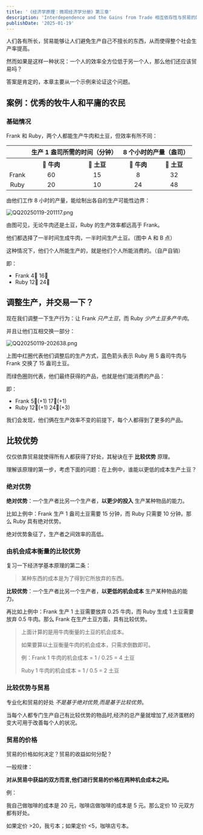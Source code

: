 ```yaml
---
title: '《经济学原理：微观经济学分册》第三章'
description: 'Interdependence and the Gains from Trade 相互依存性与贸易的好处'
publishDate: '2025-01-19'
---
```


人们各有所长，贸易能够让人们避免生产自己不擅长的东西，从而使得整个社会生产率提高。

然而如果是这样一种状况：一个人的效率全方位低于另一个人，那么他们还应该贸易吗？

答案是肯定的，本章主要从一个示例来论证这个问题。

## 案例：优秀的牧牛人和平庸的农民

### 基础情况

Frank 和 Ruby，两个人都能生产牛肉和土豆，但效率有所不同：

<table style="text-align: center;">
    <tr>
        <th></th>
        <th colspan="2">生产 1 盎司所需的时间（分钟）</th>
        <th colspan="2">8 个小时的产量（盎司）</th>
    </tr>
    <tr>
        <th></th>
        <th>🥩 牛肉</th>
        <th>🥔 土豆</th>
        <th>🥩 牛肉</th>
        <th>🥔 土豆</th>
    </tr>
    <tr>
        <td>Frank</td>
        <td>60</td>
        <td>15</td>
        <td>8</td>
        <td>32</td>
    </tr>
    <tr>
        <td>Ruby</td>
        <td>20</td>
        <td>10</td>
        <td>24</td>
        <td>48</td>
    </tr>
</table>

由他们工作 8 小时的产量，能绘制出各自的生产可能性边界：

![QQ20250119-201117.png](https://s2.loli.net/2025/01/19/rXcasl3vfHtgEKq.png)

由图可见，无论牛肉还是土豆，Ruby 的生产效率都远高于 Frank。

他们都选择了一半时间生成牛肉，一半时间生产土豆。（图中 A 和 B 点）

这种情况下，他们个人所能生产的，就是他们个人所能消费的。（自产自销）

即：

- Frank 4🥩 16🥔
- Ruby 12🥩 24🥔

## 调整生产，并交易一下？

现在我们调整一下生产行为：让 Frank *只产土豆*，而 Ruby *少产土豆多产牛肉*。

并且让他们互相交换一部分：

![QQ20250119-202638.png](https://s2.loli.net/2025/01/19/xX7NH1eItWSJBfM.png)

上图中红圈代表他们调整后的生产方式，蓝色箭头表示 Ruby 用 5 盎司牛肉与 Frank 交换了 15 盎司土豆。

而绿色圈则代表，他们最终获得的产品，也就是他们能消费的产品：

即：

- Frank 5🥩(+1) 17🥔(+1)
- Ruby 12🥩(+1) 24🥔(+3)

我们会发现，他们俩在生产效率不变的前提下，每个人都得到了更多的产品。

## 比较优势

仅仅依靠贸易就使得所有人都获得了好处，其秘诀在于 **比较优势** 原理。

理解该原理的第一步，考虑下面的问题：在上例中，谁能以更低的成本生产土豆？

### 绝对优势

**绝对优势**：一个生产者比另一个生产者，**以更少的投入** 生产某种物品的能力。

比如上例中：Frank 生产 1 盎司土豆需要 15 分钟，而 Ruby 只需要 10 分钟。那么 Ruby 具有绝对优势。

绝对优势象征了，生产者之间效率的高低。

### 由机会成本衡量的比较优势

复习一下经济学基本原理的第二条：

> 某种东西的成本是为了得到它所放弃的东西。

**比较优势**：一个生产者比另一个生产者，**以更低的机会成本** 生产某种物品的能力。

再比如上例中：Frank 生产 1 土豆需要放弃 0.25 牛肉，而 Ruby 生成 1 土豆需要放弃 0.5 牛肉。那么 Frank 在生产土豆方面，具有比较优势。

> 上面计算的是用牛肉衡量的土豆的机会成本。
> 
> 如果要算以土豆衡量牛肉的机会成本，只需求倒数即可。
>
> 例：Frank 1 牛肉的机会成本 = 1 / 0.25 = 4 土豆
>
> Ruby 1 牛肉的机会成本 = 1 / 0.5 = 2 土豆

### 比较优势与贸易

专业化和贸易的好处 *不是基于绝对优势,而是基于比较优势*。

当每个人都专门生产自己有比较优势的物品时,经济的总产量就增加了,经济蛋糕的变大可用于改善每个人的状况。

### 贸易的价格

贸易的价格如何决定？贸易的收益如何分配？

一般规律：

**对从贸易中获益的双方而言,他们进行贸易的价格在两种机会成本之间。**

例：

我自己做咖啡的成本是 20 元，咖啡店做咖啡的成本是 5 元。那么定价 10 元双方都有好处。

如果定价 >20，我亏本；如果定价 <5，咖啡店亏本。

